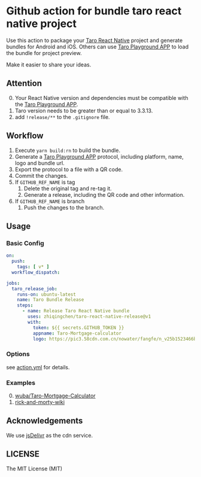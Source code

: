# Github action for bundle taro react native project

Use this action to package your [Taro React Native](https://docs.taro.zone/) project and generate bundles for Android and iOS. Others can use [Taro Playground APP](https://github.com/wuba/taro-playground) to load the bundle for project preview.

Make it easier to share your ideas.

## Attention

0. Your React Native version and dependencies must be compatible with the [Taro Playground APP](https://github.com/wuba/taro-playground/blob/main/package.json). 
1. Taro version needs to be greater than or equal to 3.3.13.
2. add `!release/**` to the `.gitignore` file.
## Workflow

1. Execute `yarn build:rn` to build the bundle.
2. Generate a [Taro Playground APP](https://github.com/wuba/taro-playground) protocol, including platform, name, logo and bundle url.
3. Export the protocol to a file with a QR code.
4. Commit the changes.
5. If `GITHUB_REF_NAME` is tag
   1. Delete the original tag and re-tag it.
   2. Generate a release, including the QR code and other information.
6. If `GITHUB_REF_NAME` is branch
   1. Push the changes to the branch.

## Usage

### Basic Config

```yml
on:
  push:
    tags: [ v* ]
  workflow_dispatch:

jobs:
  taro_release_job:
    runs-on: ubuntu-latest
    name: Taro Bundle Release
    steps:
      - name: Release Taro React Native bundle
        uses: zhiqingchen/taro-react-native-release@v1
        with:
          token: ${{ secrets.GITHUB_TOKEN }}
          appname: Taro-Mortgage-calculator
          logo: https://pic3.58cdn.com.cn/nowater/fangfe/n_v25b1523466b894881b9bdeda7618a8af2.png
```

### Options

see [action.yml](./action.yml) for details.

### Examples

0. [wuba/Taro-Mortgage-Calculator](https://github.com/wuba/Taro-Mortgage-Calculator/tree/master/.github/workflows/main.yml)
1. [rick-and-morty-wiki](https://github.com/rick-and-morty-wiki/rick-and-morty-wiki/blob/master/.github/workflows/main.yml)

## Acknowledgements

We use [jsDelivr](https://www.jsdelivr.com/?docs=gh) as the cdn service.
## LICENSE

The MIT License (MIT)
